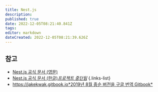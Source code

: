 ```yaml
---
title: Nest.js
description: 
published: true
date: 2022-12-05T08:21:40.841Z
tags: 
editor: markdown
dateCreated: 2022-12-05T08:21:39.626Z
---
```


## 참고

- [Nest.js 공식 문서 (영문)](https://docs.nestjs.com/)
- [Nest.js 공식 문서 (한글)*프로젝트 중단됨*](https://github.com/nestjskr/docs.nestjs.kr)
{.links-list}
- [https://jakekwak.gitbook.io*2019년 8월 중순 버전을 구글 번역 Gitbook*](https://jakekwak.gitbook.io)
